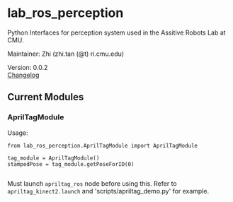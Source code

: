 # lab_ros_perception

Python Interfaces for perception system used in the Assitive Robots Lab at CMU.

Maintainer: Zhi (zhi.tan (@t) ri.cmu.edu)

Version: 0.0.2  
[Changelog](changelog.md)

## Current Modules

### AprilTagModule

Usage:
```
from lab_ros_perception.AprilTagModule import AprilTagModule

tag_module = AprilTagModule()
stampedPose = tag_module.getPoseForID(0)
	
```
Must launch `apriltag_ros` node before using this. Refer to `apriltag_kinect2.launch` and 'scripts/apriltag_demo.py' for example.
